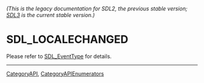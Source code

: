 ###### (This is the legacy documentation for SDL2, the previous stable version; [SDL3](https://wiki.libsdl.org/SDL3/) is the current stable version.)
# SDL_LOCALECHANGED

Please refer to [SDL_EventType](SDL_EventType) for details.

----
[CategoryAPI](CategoryAPI), [CategoryAPIEnumerators](CategoryAPIEnumerators)

